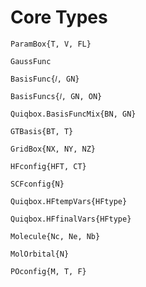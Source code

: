 # Core Types

```@docs
ParamBox{T, V, FL}
```

```@docs
GaussFunc
```

```@docs
BasisFunc{𝑙, GN}
```

```@docs
BasisFuncs{𝑙, GN, ON}
```

```@docs
Quiqbox.BasisFuncMix{BN, GN}
```

```@docs
GTBasis{BT, T}
```

```@docs
GridBox{NX, NY, NZ}
```

```@docs
HFconfig{HFT, CT}
```

```@docs
SCFconfig{N}
```

```@docs
Quiqbox.HFtempVars{HFtype}
```

```@docs
Quiqbox.HFfinalVars{HFtype}
```

```@docs
Molecule{Nc, Ne, Nb}
```

```@docs
MolOrbital{N}
```

```@docs
POconfig{M, T, F}
```